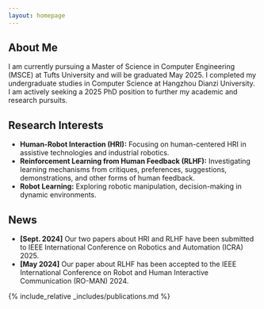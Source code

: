```yaml
---
layout: homepage
---
```


## About Me

I am currently pursuing a Master of Science in Computer Engineering (MSCE) at Tufts University and will be graduated May 2025. I completed my undergraduate studies in Computer Science at Hangzhou Dianzi University. I am actively seeking a 2025 PhD position to further my academic and research pursuits.

## Research Interests

- **Human-Robot Interaction (HRI):** Focusing on human-centered HRI in assistive technologies and industrial robotics.
- **Reinforcement Learning from Human Feedback (RLHF):** Investigating learning mechanisms from critiques, preferences, suggestions, demonstrations, and other forms of human feedback.
- **Robot Learning:** Exploring robotic manipulation, decision-making in dynamic environments.
## News

- **[Sept. 2024]** Our two papers about HRI and RLHF have been submitted to IEEE International Conference on Robotics and Automation (ICRA) 2025.
- **[May 2024]** Our paper about RLHF has been accepted to the IEEE International Conference on Robot and Human Interactive Communication (RO-MAN) 2024.

{% include_relative _includes/publications.md %}

<!-- {% include_relative _includes/services.md %} -->
